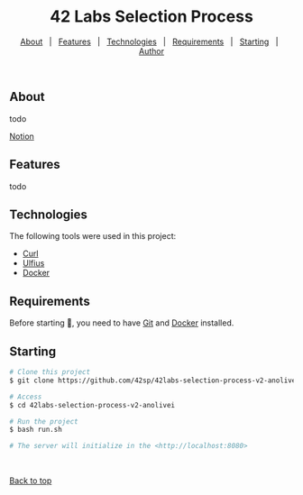 <h1 align="center">42 Labs Selection Process</h1>

<p align="center">

</p>


<p align="center">
  <a href="#about">About</a> &#xa0; | &#xa0; 
  <a href="#sparkles-features">Features</a> &#xa0; | &#xa0;
  <a href="#rocket-technologies">Technologies</a> &#xa0; | &#xa0;
  <a href="#requirements">Requirements</a> &#xa0; | &#xa0;
  <a href="#starting">Starting</a> &#xa0; | &#xa0;
  <a href="https://github.com/anolivei" target="_blank">Author</a>
</p>

<br>

## About ##

todo

[Notion](https://www.notion.so/42-Labs-69ad2915d4f44ec1825bad69779d696b)

## Features ##

todo

## Technologies ##

The following tools were used in this project:

- [Curl](https://curl.se/libcurl/)
- [Ulfius](https://babelouest.github.io/ulfius/)
- [Docker](https://www.docker.com/)

## Requirements ##

Before starting :checkered_flag:, you need to have [Git](https://git-scm.com) and [Docker](https://docs.docker.com/engine/install/) installed.

## Starting ##

```bash
# Clone this project
$ git clone https://github.com/42sp/42labs-selection-process-v2-anolivei

# Access
$ cd 42labs-selection-process-v2-anolivei

# Run the project
$ bash run.sh

# The server will initialize in the <http://localhost:8080>
```

&#xa0;

<a href="#top">Back to top</a>
